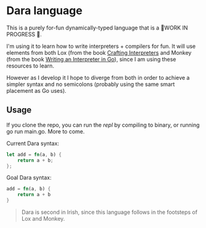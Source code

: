 # Dara language

This is a purely for-fun dynamically-typed language that is a 🚧WORK IN PROGRESS 🚧.

I'm using it to learn how to write interpreters + compilers for fun. It will use
elements from both Lox (from the book
[Crafting Interpreters](https://craftinginterpreters.com/) and Monkey (from the
book [Writing an Interpreter in Go](https://interpreterbook.com/)), since I am
using these resources to learn.

However as I develop it I hope to diverge from both in order to achieve a
simpler syntax and no semicolons (probably using the same smart placement as Go
uses).

## Usage

If you clone the repo, you can run the _repl_ by compiling to binary, or running
go run main.go. More to come.

Current Dara syntax:

```rust
let add = fn(a, b) {
    return a + b;
};
```

Goal Dara syntax:

```rust
add = fn(a, b) {
    return a + b
}
```

> Dara is second in Irish, since this language follows in the footsteps of Lox
> and Monkey.
